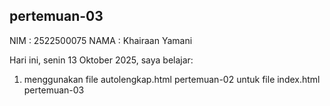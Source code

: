 ﻿## pertemuan-03
NIM : 2522500075
NAMA : Khairaan Yamani

Hari ini, senin 13 Oktober 2025, saya belajar:
<ol>
  <li>menggunakan file autolengkap.html pertemuan-02 untuk file index.html pertemuan-03</li>
<ol>
